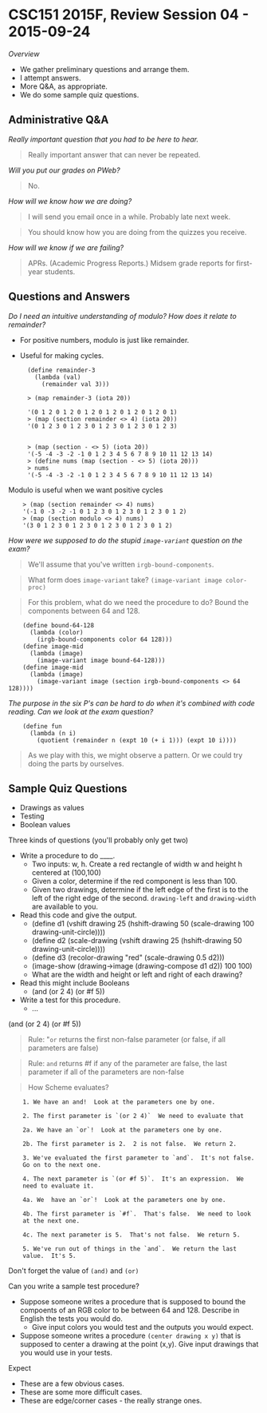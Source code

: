 CSC151 2015F, Review Session 04 - 2015-09-24
============================================

_Overview_

* We gather preliminary questions and arrange them.
* I attempt answers.
* More Q&A, as appropriate.
* We do some sample quiz questions.

Administrative Q&A
------------------

_Really important question that you had to be here to hear._

> Really important answer that can never be repeated.

_Will you put our grades on PWeb?_

> No.

_How will we know how we are doing?_

> I will send you email once in a while.  Probably late next week.

> You should know how you are doing from the quizzes you receive.

_How will we know if we are failing?_

> APRs.  (Academic Progress Reports.)  Midsem grade reports for first-year
  students.

Questions and Answers
---------------------

_Do I need an intuitive understanding of modulo?  How does it relate
 to remainder?_

* For positive numbers, modulo is just like remainder.
* Useful for making cycles.

        (define remainder-3
          (lambda (val)
            (remainder val 3)))

        > (map remainder-3 (iota 20))

        '(0 1 2 0 1 2 0 1 2 0 1 2 0 1 2 0 1 2 0 1)
        > (map (section remainder <> 4) (iota 20))
        '(0 1 2 3 0 1 2 3 0 1 2 3 0 1 2 3 0 1 2 3)


        > (map (section - <> 5) (iota 20))
        '(-5 -4 -3 -2 -1 0 1 2 3 4 5 6 7 8 9 10 11 12 13 14)
        > (define nums (map (section - <> 5) (iota 20)))
        > nums
        '(-5 -4 -3 -2 -1 0 1 2 3 4 5 6 7 8 9 10 11 12 13 14)

Modulo is useful when we want positive cycles

        > (map (section remainder <> 4) nums)
        '(-1 0 -3 -2 -1 0 1 2 3 0 1 2 3 0 1 2 3 0 1 2)
        > (map (section modulo <> 4) nums)
        '(3 0 1 2 3 0 1 2 3 0 1 2 3 0 1 2 3 0 1 2)

_How were we supposed to do the stupid `image-variant` question on
 the exam?_

> We'll assume that you've written `irgb-bound-components`.

> What form does `image-variant` take?  `(image-variant image color-proc)`

> For this problem, what do we need the procedure to do?  Bound the 
  components between 64 and 128.

        (define bound-64-128
          (lambda (color)
            (irgb-bound-components color 64 128)))
        (define image-mid
          (lambda (image)
            (image-variant image bound-64-128)))
        (define image-mid
          (lambda (image)
            (image-variant image (section irgb-bound-components <> 64 128))))
 
_The purpose in the six P's can be hard to do when it's combined with
 code reading.  Can we look at the exam question?_

        (define fun
          (lambda (n i)
            (quotient (remainder n (expt 10 (+ i 1))) (expt 10 i))))

> As we play with this, we might observe a pattern.  Or we could try
  doing the parts by ourselves.

Sample Quiz Questions
---------------------

* Drawings as values
* Testing
* Boolean values

Three kinds of questions (you'll probably only get two)

* Write a procedure to do ____.
    * Two inputs: w, h.  Create a red rectangle of width w and height h
      centered at (100,100)
    * Given a color, determine if the red component is less than 100.
    * Given two drawings, determine if the left edge of the first is
      to the left of the right edge of the second.  `drawing-left` and
      `drawing-width` are available to you.
* Read this code and give the output.
    * (define d1 (vshift drawing 25 (hshift-drawing 50 (scale-drawing 100 drawing-unit-circle))))
    * (define d2 (scale-drawing (vshift drawing 25 (hshift-drawing 50 drawing-unit-circle))))
    * (define d3 (recolor-drawing "red" (scale-drawing 0.5 d2)))
    * (image-show (drawing->image (drawing-compose d1 d2)) 100 100)
    * What are the width and height or left and right of each drawing?
* Read this might include Booleans
    * (and (or 2 4) (or #f 5))
* Write a test for this procedure.
    * ...

(and (or 2 4) (or #f 5))

> Rule: "`or` returns the first non-false parameter (or false, if all
  parameters are false)

> Rule: `and` returns #f if any of the parameter are false, the last 
  parameter if all of the parameters are non-false

> How Scheme evaluates?

        1. We have an and!  Look at the parameters one by one.

        2. The first parameter is `(or 2 4)`  We need to evaluate that

        2a. We have an `or`!  Look at the parameters one by one.

        2b. The first parameter is 2.  2 is not false.  We return 2.

        3. We've evaluated the first parameter to `and`.  It's not false.
        Go on to the next one.

        4. The next parameter is `(or #f 5)`.  It's an expression.  We
        need to evaluate it.

        4a. We  have an `or`!  Look at the parameters one by one.

        4b. The first parameter is `#f`.  That's false.  We need to look
        at the next one.

        4c. The next parameter is 5.  That's not false.  We return 5.

        5. We've run out of things in the `and`.  We return the last
        value.  It's 5.

Don't forget the value of `(and)` and `(or)`

Can you write a sample test procedure?

* Suppose someone writes a procedure that is supposed to bound the
  compoents of an RGB color to be between 64 and 128.  Describe in
  English the tests you would do.
    * Give input colors you would test and the outputs you would expect.
* Suppose someone writes a procedure `(center drawing x y)` that is
  supposed to center a drawing at the point (x,y).  Give input drawings
  that you would use in your tests.

Expect

* These are a few obvious cases.
* These are some more difficult cases.
* These are edge/corner cases - the really strange ones.
